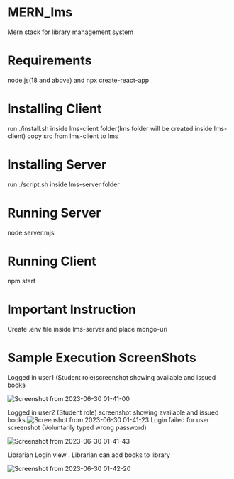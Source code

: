 # MERN_lms
Mern stack for library management system
# Requirements 
node.js(18 and above) and npx create-react-app
# Installing Client
run ./install.sh inside lms-client folder(lms folder  will be created inside lms-client) 
copy src  from  lms-client to lms
# Installing Server
run ./script.sh inside lms-server folder 
# Running Server
node server.mjs
# Running Client
npm start

#  Important Instruction
Create .env file inside lms-server and place  mongo-uri 

# Sample  Execution ScreenShots
Logged in user1 (Student role)screenshot showing  available and issued books

![Screenshot from 2023-06-30 01-41-00](https://github.com/sgupta1007/MERN_lms/assets/101873081/c014271c-23b0-463b-b4a7-bcf4d435271b)

Logged in user2 (Student role) screenshot showing  available and issued books
![Screenshot from 2023-06-30 01-41-23](https://github.com/sgupta1007/MERN_lms/assets/101873081/2051ac47-2c68-4d8e-b235-925099466957)
Login failed for user screenshot (Voluntarily typed wrong password)

![Screenshot from 2023-06-30 01-41-43](https://github.com/sgupta1007/MERN_lms/assets/101873081/b899578f-5489-4fa4-a401-b856f1047beb)

Librarian Login view . Librarian can add books to library

![Screenshot from 2023-06-30 01-42-20](https://github.com/sgupta1007/MERN_lms/assets/101873081/d9f7db87-f58c-475d-926f-f1252195842e)
